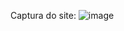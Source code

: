 Captura do site:
![image](https://github.com/amandasibeiro/projetosedans/assets/88240895/4dd50dc8-1d0b-45e0-a967-5a902e535381)


